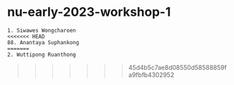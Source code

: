 # nu-early-2023-workshop-1

```text
1. Siwawes Wongcharoen
<<<<<<< HEAD
88. Anantaya Suphankong
=======
2. Wuttipong Ruanthong
```
>>>>>>> 45d4b5c7ae8d08550d58588859fa9fbfb4302952
